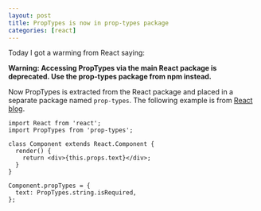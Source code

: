 ```yaml
---
layout: post
title: PropTypes is now in prop-types package
categories: [react]
---
```


Today I got a warming from React saying:

**Warning: Accessing PropTypes via the main React package is deprecated. Use the prop-types package from npm instead.**

Now PropTypes is extracted from the React package and placed in a separate package named `prop-types`. The following example is from [React blog](https://facebook.github.io/react/blog/2017/04/07/react-v15.5.0.html).
```
import React from 'react';
import PropTypes from 'prop-types';

class Component extends React.Component {
  render() {
    return <div>{this.props.text}</div>;
  }
}

Component.propTypes = {
  text: PropTypes.string.isRequired,
};
```